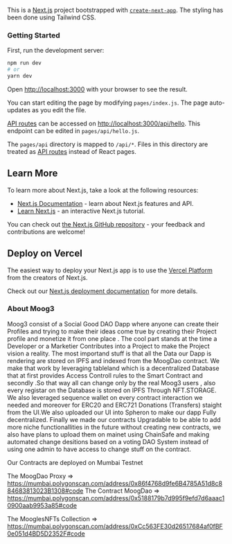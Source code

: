This is a [Next.js](https://nextjs.org/) project bootstrapped with [`create-next-app`](https://github.com/vercel/next.js/tree/canary/packages/create-next-app). The styling has been done using Tailwind CSS.

### Getting Started

First, run the development server:

```bash
npm run dev
# or
yarn dev
```

Open [http://localhost:3000](http://localhost:3000) with your browser to see the result.

You can start editing the page by modifying `pages/index.js`. The page auto-updates as you edit the file.

[API routes](https://nextjs.org/docs/api-routes/introduction) can be accessed on [http://localhost:3000/api/hello](http://localhost:3000/api/hello). This endpoint can be edited in `pages/api/hello.js`.

The `pages/api` directory is mapped to `/api/*`. Files in this directory are treated as [API routes](https://nextjs.org/docs/api-routes/introduction) instead of React pages.

## Learn More

To learn more about Next.js, take a look at the following resources:

-   [Next.js Documentation](https://nextjs.org/docs) - learn about Next.js features and API.
-   [Learn Next.js](https://nextjs.org/learn) - an interactive Next.js tutorial.

You can check out [the Next.js GitHub repository](https://github.com/vercel/next.js/) - your feedback and contributions are welcome!

## Deploy on Vercel

The easiest way to deploy your Next.js app is to use the [Vercel Platform](https://vercel.com/new?utm_medium=default-template&filter=next.js&utm_source=create-next-app&utm_campaign=create-next-app-readme) from the creators of Next.js.

Check out our [Next.js deployment documentation](https://nextjs.org/docs/deployment) for more details.


### About Moog3

Moog3 consist of a Social Good DAO Dapp where anyone can create their Profiles and trying to make their ideas come true by creating their Project profile and monetize it from one place . The cool part stands at the time a Developer or a Marketier Contributes into a Project to make the Project vision a reality. The most importand stuff is that all the Data our Dapp is rendering are stored on IPFS and indexed from the MoogDao contract. We make that work by leveraging tableland which is a decentralized Database that at first provides Access Controll rules to the Smart Contract and secondly .So that way all can change only by the real Moog3 users , also every registar on the Database is stored on IPFS Through NFT.STORAGE. We also leveraged sequence wallet on every contract interaction we needed and moreover for ERC20 and ERC721 Donations (Transfers) staight from the UI.We also uploaded our UI into Spheron to make our dapp Fully decentralized. Finally we made our contracts Upgradable to be able to add more niche functionallities in the future without creating new contracts, we also have plans to upload them on mainet using ChainSafe and making automated change desitions based on a voting DAO System instead of using one admin to have access to change stuff on the contract.

Our Contracts are deployed on Mumbai Testnet

The  MoogDao Proxy         => https://mumbai.polygonscan.com/address/0x86f4768d9fe6B4785A51d8c884683813023B1308#code
The Contract MoogDao       => https://mumbai.polygonscan.com/address/0x5188179b7d995f9efd7d6aaac10900aab9953a85#code

The MooglesNFTs Collection => https://mumbai.polygonscan.com/address/0xCc563FE30d26517684af0fBF0e051d4BD5D2352F#code
